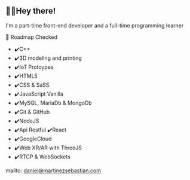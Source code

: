 
## :man_astronaut:Hey there!
I'm a part-time front-end developer and a full-time programming learner

:compass: Roadmap Checked

- :heavy_check_mark:C++
- :heavy_check_mark:3D modeling and printing
- :heavy_check_mark:IoT Protoypes
- :heavy_check_mark:HTML5
- :heavy_check_mark:CSS & SaSS
- :heavy_check_mark:JavaScript Vanilla
- :heavy_check_mark:MySQL, MariaDb & MongoDb
- :heavy_check_mark:Git & GitHub 
- :heavy_check_mark:NodeJS
- :heavy_check_mark:Api Restful :heavy_check_mark:React  
- :heavy_check_mark:GoogleCloud
- :heavy_check_mark:Web XR/AR with ThreeJS
- :heavy_check_mark:RTCP & WebSockets

 
mailto: daniel@martinezsebastian.com
